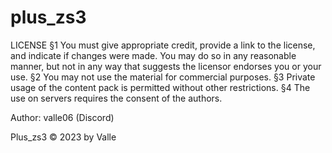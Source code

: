 # plus_zs3
LICENSE
§1 You must give appropriate credit, provide a link to the license, and indicate if changes were made. You may do so in any reasonable manner, but not in any way that suggests the licensor endorses you or your use. 
§2 You may not use the material for commercial purposes.
§3 Private usage of the content pack is permitted without other restrictions.
§4 The use on servers requires the consent of the authors.

Author:
valle06 (Discord)

Plus_zs3 © 2023 by Valle
